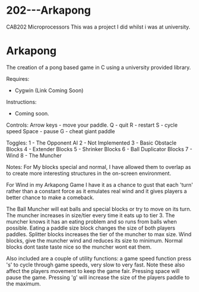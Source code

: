 # 202---Arkapong
CAB202 Microprocessors
This was a project I did whilst i was at university.

<h1>Arkapong</h1>
The creation of a pong based game in C using a university provided library.

Requires:
 - Cygwin (Link Coming Soon)
 
Instructions:
 - Coming soon.
 
Controls:
 Arrow keys - move your paddle. 
 Q - quit
 R - restart
 S - cycle speed
 Space - pause
 G - cheat giant paddle
 
 Toggles:
  1 - The Opponent AI
  2 - Not Implemented
  3 - Basic Obstacle Blocks
  4 - Extender Blocks
  5 - Shrinker Blocks
  6 - Ball Duplicator Blocks
  7 - Wind
  8 - The Muncher

Notes:
For My blocks special and normal, I have allowed them to overlap as to create more
 interesting structures in the on-screen environment.

For Wind in my Arkapong Game I have it as a chance to gust that each 'turn' rather
 than a constant force as it emulates real wind and it gives players a better chance
 to make a comeback.
 
The Ball Muncher will eat balls and special blocks or try to move on its turn.
 The muncher increases in size/tier every time it eats up to tier 3.
 The muncher knows it has an eating problem and so runs from balls when possible.
 Eating a paddle size block changes the size of both players paddles.
 Splitter blocks increases the tier of the muncher to max size.
 Wind blocks, give the muncher wind and reduces its size to minimum.
 Normal blocks dont taste taste nice so the muncher wont eat them.

Also included are a couple of utility functions: a game speed function press 's' to
 cycle through game speeds, very slow to very fast. Note these also affect the
 players movement to keep the game fair. 
 Pressing space will pause the game.
 Pressing 'g' will increase the size of the players paddle to the maximum.